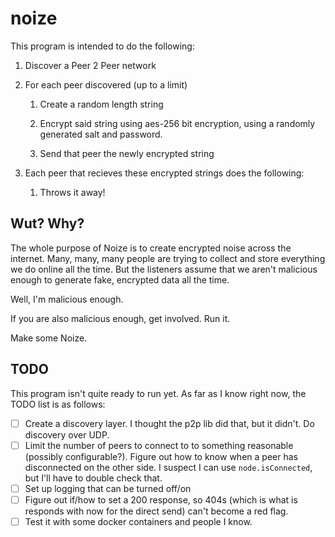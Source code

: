 # noize

This program is intended to do the following:
1. Discover a Peer 2 Peer network

1. For each peer discovered (up to a limit)

    1. Create a random length string
    
    1. Encrypt said string using aes-256 bit encryption, using a randomly generated salt and password.
    
    1. Send that peer the newly encrypted string
    
1. Each peer that recieves these encrypted strings does the following:

    1. Throws it away!

## Wut? Why?
The whole purpose of Noize is to create encrypted noise across the internet. 
Many, many, many people are trying to collect and store everything we do online all the time.
But the listeners assume that we aren't malicious enough to generate fake, encrypted data all the time.

Well, I'm malicious enough.

If you are also malicious enough, get involved. Run it.

Make some Noize.

## TODO
This program isn't quite ready to run yet. As far as I know right now, the TODO list is as follows:

- [ ] Create a discovery layer. I thought the p2p lib did that, but it didn't. Do discovery over UDP.
- [ ] Limit the number of peers to connect to to something reasonable (possibly configurable?). Figure out how to know when a peer has disconnected on the other side. I suspect I can use `node.isConnected`, but I'll have to double check that.
- [ ] Set up logging that can be turned off/on
- [ ] Figure out if/how to set a 200 response, so 404s (which is what is responds with now for the direct send) can't become a red flag.
- [ ] Test it with some docker containers and people I know.
